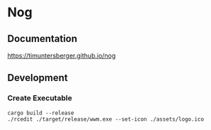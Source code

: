 
# Nog

## Documentation

https://timuntersberger.github.io/nog

## Development

### Create Executable

```
cargo build --release
./rcedit ./target/release/wwm.exe --set-icon ./assets/logo.ico
```
